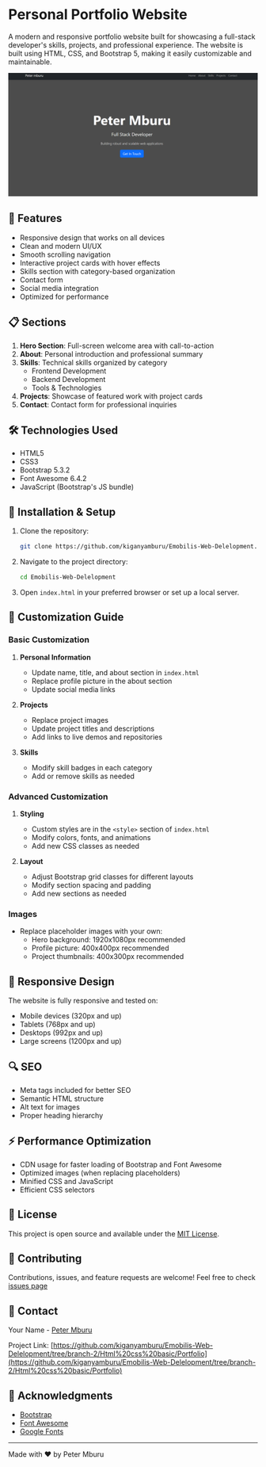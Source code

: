 # Personal Portfolio Website

A modern and responsive portfolio website built for showcasing a full-stack developer's skills, projects, and professional experience. The website is built using HTML, CSS, and Bootstrap 5, making it easily customizable and maintainable.

![Portfolio Preview](images/img.png)

## 🚀 Features

- Responsive design that works on all devices
- Clean and modern UI/UX
- Smooth scrolling navigation
- Interactive project cards with hover effects
- Skills section with category-based organization
- Contact form
- Social media integration
- Optimized for performance

## 📋 Sections

1. **Hero Section**: Full-screen welcome area with call-to-action
2. **About**: Personal introduction and professional summary
3. **Skills**: Technical skills organized by category
   - Frontend Development
   - Backend Development
   - Tools & Technologies
4. **Projects**: Showcase of featured work with project cards
5. **Contact**: Contact form for professional inquiries

## 🛠️ Technologies Used

- HTML5
- CSS3
- Bootstrap 5.3.2
- Font Awesome 6.4.2
- JavaScript (Bootstrap's JS bundle)

## 🔧 Installation & Setup

1. Clone the repository:
   ```bash
   git clone https://github.com/kiganyamburu/Emobilis-Web-Delelopment.git
   ```

2. Navigate to the project directory:
   ```bash
   cd Emobilis-Web-Delelopment
   ```

3. Open `index.html` in your preferred browser or set up a local server.

## 📝 Customization Guide

### Basic Customization

1. **Personal Information**
   - Update name, title, and about section in `index.html`
   - Replace profile picture in the about section
   - Update social media links

2. **Projects**
   - Replace project images
   - Update project titles and descriptions
   - Add links to live demos and repositories

3. **Skills**
   - Modify skill badges in each category
   - Add or remove skills as needed

### Advanced Customization

1. **Styling**
   - Custom styles are in the `<style>` section of `index.html`
   - Modify colors, fonts, and animations
   - Add new CSS classes as needed

2. **Layout**
   - Adjust Bootstrap grid classes for different layouts
   - Modify section spacing and padding
   - Add new sections as needed

### Images
- Replace placeholder images with your own:
  - Hero background: 1920x1080px recommended
  - Profile picture: 400x400px recommended
  - Project thumbnails: 400x300px recommended

## 📱 Responsive Design

The website is fully responsive and tested on:
- Mobile devices (320px and up)
- Tablets (768px and up)
- Desktops (992px and up)
- Large screens (1200px and up)

## 🔍 SEO

- Meta tags included for better SEO
- Semantic HTML structure
- Alt text for images
- Proper heading hierarchy

## ⚡ Performance Optimization

- CDN usage for faster loading of Bootstrap and Font Awesome
- Optimized images (when replacing placeholders)
- Minified CSS and JavaScript
- Efficient CSS selectors

## 📄 License

This project is open source and available under the [MIT License](LICENSE).

## 🤝 Contributing

Contributions, issues, and feature requests are welcome! Feel free to check [issues page](https://github.com/kiganyamburu/Emobilis-Web-Delelopment/tree/branch-2/Html%20css%20basic/Portfolio.)

## 📧 Contact

Your Name - [Peter Mburu](mburukiganya@email.com)

Project Link: [https://github.com/kiganyamburu/Emobilis-Web-Delelopment/tree/branch-2/Html%20css%20basic/Portfolio](https://github.com/kiganyamburu/Emobilis-Web-Delelopment/tree/branch-2/Html%20css%20basic/Portfolio)

## 🙏 Acknowledgments

- [Bootstrap](https://getbootstrap.com)
- [Font Awesome](https://fontawesome.com)
- [Google Fonts](https://fonts.google.com)

---
Made with ❤️ by Peter Mburu